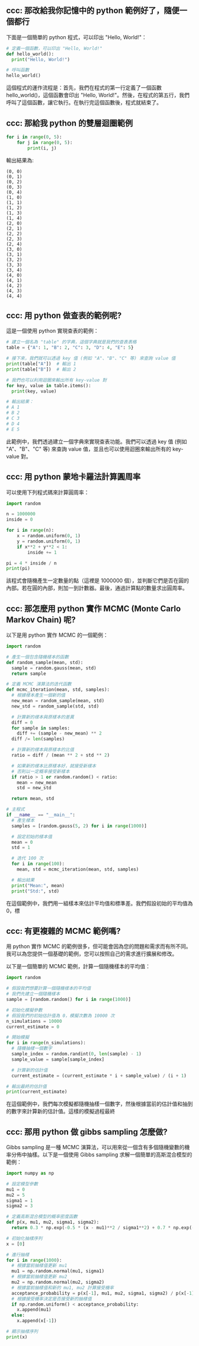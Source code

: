 
## ccc: 那改給我你記憶中的 python 範例好了，隨便一個都行

下面是一個簡單的 python 程式，可以印出 "Hello, World!"：

```py
# 定義一個函數，可以印出 "Hello, World!"
def hello_world():
  print("Hello, World!")

# 呼叫函數
hello_world()

```

這個程式的運作流程是：首先，我們在程式的第一行定義了一個函數 hello_world()，這個函數會印出 "Hello, World!"。然後，在程式的第五行，我們呼叫了這個函數，讓它執行。在執行完這個函數後，程式就結束了。

## ccc: 那給我 python 的雙層迴圈範例

```py
for i in range(0, 5):
    for j in range(0, 5):
        print(i, j)

```

輸出結果為:

```
(0, 0)
(0, 1)
(0, 2)
(0, 3)
(0, 4)
(1, 0)
(1, 1)
(1, 2)
(1, 3)
(1, 4)
(2, 0)
(2, 1)
(2, 2)
(2, 3)
(2, 4)
(3, 0)
(3, 1)
(3, 2)
(3, 3)
(3, 4)
(4, 0)
(4, 1)
(4, 2)
(4, 3)
(4, 4)

```

## ccc: 用 python 做查表的範例呢?

這是一個使用 python 實現查表的範例：

```py
# 建立一個名為 "table" 的字典，這個字典就是我們的查表表格
table = {"A": 1, "B": 2, "C": 3, "D": 4, "E": 5}

# 接下來，我們就可以透過 key 值 (例如 "A"、"B"、"C" 等) 來查詢 value 值
print(table["A"])  # 輸出 1
print(table["B"])  # 輸出 2

# 我們也可以利用迴圈來輸出所有 key-value 對
for key, value in table.items():
  print(key, value)

# 輸出結果：
# A 1
# B 2
# C 3
# D 4
# E 5

```

此範例中，我們透過建立一個字典來實現查表功能。我們可以透過 key 值 (例如 "A"、"B"、"C" 等) 來查詢 value 值，並且也可以使用迴圈來輸出所有的 key-value 對。

## ccc: 用 python 蒙地卡羅法計算圓周率

可以使用下列程式碼來計算圓周率：

```py
import random

n = 1000000
inside = 0

for i in range(n):
    x = random.uniform(0, 1)
    y = random.uniform(0, 1)
    if x**2 + y**2 < 1:
        inside += 1

pi = 4 * inside / n
print(pi)

```

該程式會隨機產生一定數量的點（這裡是 1000000 個），並判斷它們是否在圓的內部。若在圓的內部，則加一到計數器。最後，通過計算點的數量求出圓周率。

## ccc: 那怎麼用 python 實作 MCMC (Monte Carlo Markov Chain) 呢?

以下是用 python 實作 MCMC 的一個範例：

```py
import random

# 產生一個包含隨機樣本的函數
def random_sample(mean, std):
  sample = random.gauss(mean, std)
  return sample

# 定義 MCMC 演算法的迭代函數
def mcmc_iteration(mean, std, samples):
  # 根據樣本產生一個新的值
  new_mean = random_sample(mean, std)
  new_std = random_sample(std, std)

  # 計算新的樣本與原樣本的差異
  diff = 0
  for sample in samples:
    diff += (sample - new_mean) ** 2
  diff /= len(samples)

  # 計算新的樣本與原樣本的比值
  ratio = diff / (mean ** 2 + std ** 2)

  # 如果新的樣本比原樣本好，就接受新樣本
  # 否則以一定概率接受新樣本
  if ratio > 1 or random.random() < ratio:
    mean = new_mean
    std = new_std

  return mean, std

# 主程式
if __name__ == "__main__":
  # 產生樣本
  samples = [random.gauss(5, 2) for i in range(1000)]

  # 設定初始的樣本值
  mean = 0
  std = 1

  # 迭代 100 次
  for i in range(100):
    mean, std = mcmc_iteration(mean, std, samples)

  # 輸出結果
  print("Mean:", mean)
  print("Std:", std)

```

在這個範例中，我們用一組樣本來估計平均值和標準差。我們假設初始的平均值為 0，標

## ccc: 有更複雜的 MCMC 範例嗎?

用 python 實作 MCMC 的範例很多，但可能會因為您的問題和需求而有所不同。我可以為您提供一個基礎的範例，您可以按照自己的需求進行擴展和修改。

以下是一個簡單的 MCMC 範例，計算一個隨機樣本的平均值：

```py
import random

# 假設我們想要計算一個隨機樣本的平均值
# 我們先建立一個隨機樣本
sample = [random.random() for i in range(1000)]

# 初始化模擬參數
# 假設我們的初始估計值為 0，模擬次數為 10000 次
n_simulations = 10000
current_estimate = 0

# 開始模擬
for i in range(n_simulations):
  # 隨機抽樣一個數字
  sample_index = random.randint(0, len(sample) - 1)
  sample_value = sample[sample_index]

  # 計算新的估計值
  current_estimate = (current_estimate * i + sample_value) / (i + 1)

# 輸出最終的估計值
print(current_estimate)

```

在這個範例中，我們每次模擬都隨機抽樣一個數字，然後根據當前的估計值和抽到的數字來計算新的估計值。這樣的模擬過程最終

## ccc: 那用 python 做 gibbs sampling 怎麼做?

Gibbs sampling 是一種 MCMC 演算法，可以用來從一個含有多個隨機變數的機率分佈中抽樣。以下是一個使用 Gibbs sampling 求解一個簡單的高斯混合模型的範例：

```py
import numpy as np

# 設定模型參數
mu1 = 0
mu2 = 5
sigma1 = 1
sigma2 = 3

# 定義高斯混合模型的概率密度函數
def p(x, mu1, mu2, sigma1, sigma2):
  return 0.3 * np.exp(-0.5 * (x - mu1)**2 / sigma1**2) + 0.7 * np.exp(-0.5 * (x - mu2)**2 / sigma2**2)

# 初始化抽樣序列
x = [0]

# 進行抽樣
for i in range(1000):
  # 根據當前抽樣值更新 mu1
  mu1 = np.random.normal(mu1, sigma1)
  # 根據當前抽樣值更新 mu2
  mu2 = np.random.normal(mu2, sigma2)
  # 根據當前抽樣值和新的 mu1, mu2 計算接受機率
  acceptance_probability = p(x[-1], mu1, mu2, sigma1, sigma2) / p(x[-1], x[-1], mu2, sigma1, sigma2)
  # 根據接受機率決定是否接受新的抽樣值
  if np.random.uniform() < acceptance_probability:
    x.append(mu1)
  else:
    x.append(x[-1])

# 顯示抽樣序列
print(x)

```
